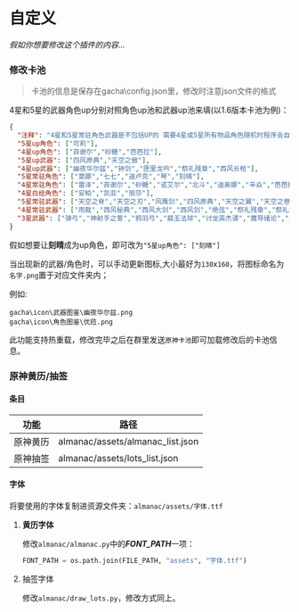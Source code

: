 # 自定义

*假如你想要修改这个插件的内容...*

### 修改卡池

> 卡池的信息是保存在gacha\config.json里，修改时注意json文件的格式

4星和5星的武器角色up分别对照角色up池和武器up池来填(以1.6版本卡池为例)：

```json
{
  "注释": "4星和5星常驻角色武器是不包括UP的 需要4星或5星所有物品角色随机时程序会自己拼接列表去除重复",
  "5星up角色": ["可莉"],
  "4星up角色": ["菲谢尔","砂糖","芭芭拉"],
  "5星up武器": ["四风原典","天空之傲"],
  "4星up武器": ["幽夜华尔兹","钟剑","匣里龙吟","祭礼残章","西风长枪"],
  "5星常驻角色": ["莫娜","七七","迪卢克","琴","刻晴"],
  "4星常驻角色": ["雷泽","菲谢尔","砂糖","诺艾尔","北斗","迪奥娜","辛焱","芭芭拉","凝光","班尼特","行秋","香菱","重云","罗莎莉亚","烟绯"],
  "4星白给角色": ["安柏","凯亚","丽莎"],
  "5星常驻武器": ["天空之脊","天空之刃","风鹰剑","四风原典","天空之翼","天空之卷","阿莫斯之弓","天空之傲","和璞鸢","狼的末路"],
  "4星常驻武器": ["雨裁","西风秘典","西风大剑","西风剑","绝弦","祭礼残章","祭礼剑","钟剑","匣里灭辰","西风猎弓","弓藏","笛剑","祭礼大剑","西风长枪","昭心","流浪乐章", "祭礼弓","匣里龙吟"],
  "3星武器": ["弹弓","神射手之誓","鸦羽弓","翡玉法球","讨龙英杰谭","魔导绪论","黑缨枪","以理服人", "沐浴龙血的剑","铁影阔剑","飞天御剑","黎明神剑","冷刃"]
}
```

假如想要让**刻晴**成为up角色，即可改为`"5星up角色": ["刻晴"]`

当出现新的武器/角色时，可以手动更新图标,大小最好为`130`x`160`，将图标命名为`名字.png`置于对应文件夹内；

例如:

```shell
gacha\icon\武器图鉴\幽夜华尔兹.png
gacha\icon\角色图鉴\优菈.png
```

此功能支持热重载，修改完毕之后在群里发送`原神卡池`即可加载修改后的卡池信息。

### 原神黄历/抽签

#### 条目

[^]: 同样是修改json

| 功能     | 路径                             |
| -------- | -------------------------------- |
| 原神黄历 | almanac/assets/almanac_list.json |
| 原神抽签 | almanac/assets/lots_list.json    |

#### 字体

将要使用的字体复制进资源文件夹：`almanac/assets/字体.ttf`

1. **黄历字体**

   修改`almanac/almanac.py`中的***FONT_PATH***一项：

   ```python
   FONT_PATH = os.path.join(FILE_PATH, "assets", "字体.ttf")
   ```

2. 抽签字体

   修改`almanac/draw_lots.py`，修改方式同上。